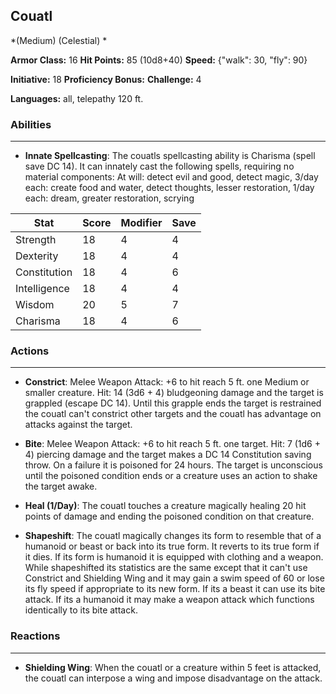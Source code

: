 ## Couatl
*(Medium) (Celestial) *

**Armor Class:** 16
**Hit Points:** 85 (10d8+40)
**Speed:** {"walk": 30, "fly": 90}

**Initiative:** 18
**Proficiency Bonus:**
**Challenge:** 4

**Languages:** all, telepathy 120 ft.

### Abilities
 --- 
- **Innate Spellcasting**: The couatls spellcasting ability is Charisma (spell save DC 14). It can innately cast the following spells, requiring no material components: At will: detect evil and good, detect magic, 3/day each: create food and water, detect thoughts, lesser restoration, 1/day each: dream, greater restoration, scrying



| Stat | Score | Modifier | Save |
| ---- | ---- | ---- | ---- |
| Strength | 18 | 4 | 4 |
| Dexterity | 18 | 4 | 4 |
| Constitution | 18 | 4 | 6 |
| Intelligence | 18 | 4 | 4 |
| Wisdom | 20 | 5 | 7 |
| Charisma | 18 | 4 | 6 |

### Actions
 --- 
- **Constrict**: Melee Weapon Attack: +6 to hit  reach 5 ft.  one Medium or smaller creature. Hit: 14 (3d6 + 4) bludgeoning damage  and the target is grappled (escape DC 14). Until this grapple ends  the target is restrained  the couatl can't constrict other targets  and the couatl has advantage on attacks against the target.

- **Bite**: Melee Weapon Attack: +6 to hit  reach 5 ft.  one target. Hit: 7 (1d6 + 4) piercing damage  and the target makes a DC 14 Constitution saving throw. On a failure  it is poisoned for 24 hours. The target is unconscious until the poisoned condition ends or a creature uses an action to shake the target awake.

- **Heal (1/Day)**: The couatl touches a creature  magically healing 20 hit points of damage and ending the poisoned condition on that creature.

- **Shapeshift**: The couatl magically changes its form to resemble that of a humanoid or beast  or back into its true form. It reverts to its true form if it dies. If its form is humanoid  it is equipped with clothing and a weapon. While shapeshifted  its statistics are the same except that it can't use Constrict and Shielding Wing and it may gain a swim speed of 60 or lose its fly speed if appropriate to its new form. If its a beast  it can use its bite attack. If its a humanoid  it may make a weapon attack  which functions identically to its bite attack.

### Reactions
 --- 
- **Shielding Wing**: When the couatl or a creature within 5 feet is attacked, the couatl can interpose a wing and impose disadvantage on the attack.

